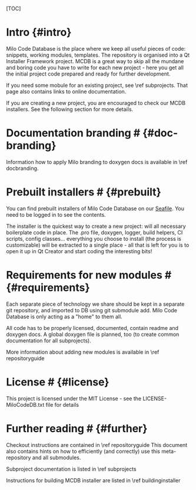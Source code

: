 [TOC]

# Intro {#intro}

Milo Code Database is the place where we keep all useful pieces of code: snippets, working modules, templates. The repository is organised into a Qt Installer Framework project. MCDB is a great way to skip all the mundane and boring code
you have to write for each new project - here you get all the initial project code prepared and ready for further development.

If you need some mobule for an existing project, see \ref subprojects. That page also contains links to online documentation.

If you are creating a new project, you are encouraged to check our MCDB installers. See the following section for more details.

# Documentation branding # {#doc-branding}

Information how to apply Milo branding to doxygen docs is available in \ref docbranding.

# Prebuilt installers # {#prebuilt}

You can find prebuilt installers of Milo Code Database on our [Seafile](https://seafile.milosolutions.com/#group/4/lib/abc2c8d4-7551-49f6-9f67-6d4e271c0cd1). You need to be logged in to see the contents.

The installer is the quickest way to create a new project: will all necessary boilerplate code in place. The .pro file, doxygen, logger, build helpers, CI scripts, config classes... everything you choose to install (the process is customizable) will be extracted to a single place - all that is left for you is to
open it up in Qt Creator and start coding the interesting bits!

# Requirements for new modules # {#requirements}

Each separate piece of technology we share should be kept in a separate git repository, and imported to DB using git submodule add. Milo Code Database is only acting as a "home" to them all. 

All code has to be properly licensed, documented, contain readme and doxygen docs. A global doxygen file is planned, too (to create common documentation for all subprojects).

More information about adding new modules is available in \ref repositoryguide

# License # {#license}

This project is licensed under the MIT License - see the LICENSE-MiloCodeDB.txt file for details

# Further reading # {#further}

Checkout instructions are contained in \ref repositoryguide This document also contains
hints on how to efficiently (and correctly) use this meta-repository and all
submodules.

Subproject documentation is listed in \ref subprojects

Instructions for building MCDB installer are listed in \ref buildinginstaller
